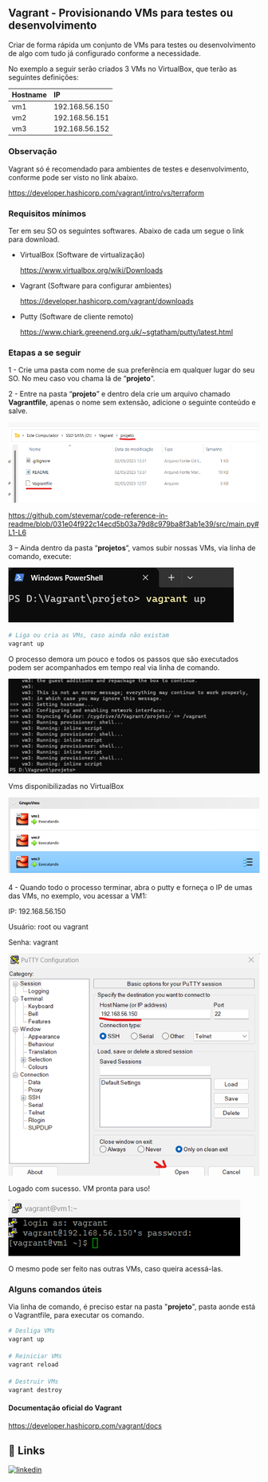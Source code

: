 ﻿
## Vagrant - Provisionando VMs para testes ou desenvolvimento

Criar de forma rápida um conjunto de VMs para testes ou desenvolvimento de algo com tudo já configurado conforme a necessidade.

No exemplo a seguir serão criados 3 VMs no VirtualBox, que terão as seguintes definições:

| Hostname   | IP       |
| :---------- | :--------- |
| vm1 | 192.168.56.150 |
| vm2 | 192.168.56.151 |
| vm3 | 192.168.56.152 |

### Observação

Vagrant só é recomendado para ambientes de testes e desenvolvimento, conforme pode ser visto no link abaixo.

https://developer.hashicorp.com/vagrant/intro/vs/terraform

### Requisitos mínimos

Ter em seu SO os seguintes softwares.
Abaixo de cada um segue o link para download.

- VirtualBox (Software de virtualização)

  https://www.virtualbox.org/wiki/Downloads

- Vagrant (Software para configurar ambientes)

  https://developer.hashicorp.com/vagrant/downloads

- Putty (Software de cliente remoto)

  https://www.chiark.greenend.org.uk/~sgtatham/putty/latest.html

### Etapas a se seguir

1 - Crie uma pasta com nome de sua preferência em qualquer lugar do seu SO. No meu caso vou chama lá de “**projeto**”.

2 - Entre na pasta “**projeto**” e dentro dela crie um arquivo chamado **Vagrantfile**, apenas o nome sem extensão, adicione o seguinte conteúdo e salve.

![App Screenshot](https://github.com/tiagotsc/vagrant-basico_vms/blob/main/images/img1.png)

https://github.com/stevemar/code-reference-in-readme/blob/031e04f922c14ecd5b03a79d8c979ba8f3ab1e39/src/main.py#L1-L6

3 – Ainda dentro da pasta “**projetos**”, vamos subir nossas VMs, via linha de comando, execute:

![App Screenshot](https://github.com/tiagotsc/vagrant-basico_vms/blob/main/images/img2.png)

```bash
# Liga ou cria as VMs, caso ainda não existam
vagrant up
```
O processo demora um pouco e todos os passos que são executados podem ser acompanhados em tempo real via linha de comando.

![App Screenshot](https://github.com/tiagotsc/vagrant-basico_vms/blob/main/images/img3.png)

Vms disponibilizadas no VirtualBox

![App Screenshot](https://github.com/tiagotsc/vagrant-basico_vms/blob/main/images/img4.png)

4 - Quando todo o processo terminar, abra o putty e forneça o IP de umas das VMs, no exemplo, vou acessar a VM1:

IP: 192.168.56.150

Usuário: root ou vagrant

Senha: vagrant

![App Screenshot](https://github.com/tiagotsc/vagrant-basico_vms/blob/main/images/img5.png)

Logado com sucesso. VM pronta para uso!

![App Screenshot](https://github.com/tiagotsc/vagrant-basico_vms/blob/main/images/img6.png)

O mesmo pode ser feito nas outras VMs, caso queira acessá-las.

### Alguns comandos úteis

Via linha de comando, é preciso estar na pasta "**projeto**", pasta aonde está o Vagrantfile,  para executar os comando.

```bash
# Desliga VMs
vagrant up

# Reiniciar VMs
vagrant reload

# Destruir VMs
vagrant destroy
```

#### Documentação oficial do Vagrant

https://developer.hashicorp.com/vagrant/docs

## 🔗 Links
[![linkedin](https://img.shields.io/badge/linkedin-0A66C2?style=for-the-badge&logo=linkedin&logoColor=white)](https://www.linkedin.com/in/tiago-s-costa)
